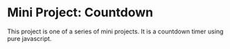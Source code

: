 # Mini Project: Countdown

This project is one of a series of mini projects. It is a countdown timer using pure javascript.